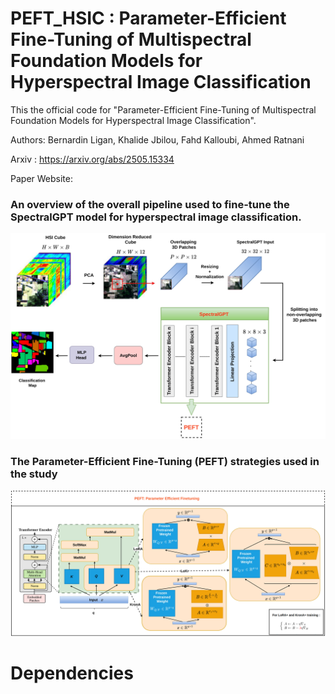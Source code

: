 # PEFT_HSIC : Parameter-Efficient Fine-Tuning of Multispectral Foundation Models for Hyperspectral Image Classification
This the official code for  "Parameter-Efficient Fine-Tuning of Multispectral Foundation Models for
Hyperspectral Image Classification". 

Authors: Bernardin Ligan, Khalide Jbilou, Fahd Kalloubi, Ahmed Ratnani

Arxiv : https://arxiv.org/abs/2505.15334

Paper Website: 

### An overview of the overall pipeline used to fine-tune the SpectralGPT model for hyperspectral image classification.
![alt text](docs/static/images/Fig1.jpg)

### The Parameter-Efficient Fine-Tuning (PEFT) strategies used in the study
![alt text](docs/static/images/Fig2.jpg)


# Dependencies
